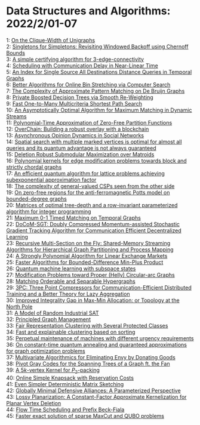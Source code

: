 # Data Structures and Algorithms: 2022/2/01-07  
1: [On the Clique-Width of Unigraphs](https://doi.org/10.48550/arXiv.1905.12461)  
2: [Singletons for Simpletons: Revisiting Windowed Backoff using Chernoff  Bounds](https://doi.org/10.48550/arXiv.1908.10388)  
3: [A simple certifying algorithm for 3-edge-connectivity](https://doi.org/10.48550/arXiv.2002.04727)  
4: [Scheduling with Communication Delay in Near-Linear Time](https://doi.org/10.48550/arXiv.2108.02770)  
5: [An Index for Single Source All Destinations Distance Queries in Temporal  Graphs](https://doi.org/10.48550/arXiv.2111.10095)  
6: [Better Algorithms for Online Bin Stretching via Computer Search](https://doi.org/10.48550/arXiv.2201.12393)  
7: [The Complexity of Approximate Pattern Matching on De Bruijn Graphs](https://doi.org/10.48550/arXiv.2201.12454)  
8: [Private Boosted Decision Trees via Smooth Re-Weighting](https://doi.org/10.48550/arXiv.2201.12648)  
9: [Fast One-to-Many Multicriteria Shortest Path Search](https://doi.org/10.48550/arXiv.2201.12684)  
10: [An Asymptotically Optimal Algorithm for Maximum Matching in Dynamic  Streams](https://doi.org/10.48550/arXiv.2201.12710)  
11: [Polynomial-Time Approximation of Zero-Free Partition Functions](https://doi.org/10.48550/arXiv.2201.12772)  
12: [OverChain: Building a robust overlay with a blockchain](https://doi.org/10.48550/arXiv.2201.12809)  
13: [Asynchronous Opinion Dynamics in Social Networks](https://doi.org/10.48550/arXiv.2201.12923)  
14: [Spatial search with multiple marked vertices is optimal for almost all  queries and its quantum advantage is not always guaranteed](https://doi.org/10.48550/arXiv.2201.12937)  
15: [Deletion Robust Submodular Maximization over Matroids](https://doi.org/10.48550/arXiv.2201.13128)  
16: [Polynomial kernels for edge modification problems towards block and  strictly chordal graphs](https://doi.org/10.48550/arXiv.2201.13140)  
17: [An efficient quantum algorithm for lattice problems achieving  subexponential approximation factor](https://doi.org/10.48550/arXiv.2201.13450)  
18: [The complexity of general-valued CSPs seen from the other side](https://doi.org/10.48550/arXiv.1710.03148)  
19: [On zero-free regions for the anti-ferromagnetic Potts model on  bounded-degree graphs](https://doi.org/10.48550/arXiv.1812.07532)  
20: [Matrices of optimal tree-depth and a row-invariant parameterized  algorithm for integer programming](https://doi.org/10.48550/arXiv.1907.06688)  
21: [Maximum 0-1 Timed Matching on Temporal Graphs](https://doi.org/10.48550/arXiv.2012.08909)  
22: [DoCoM-SGT: Doubly Compressed Momentum-assisted Stochastic Gradient  Tracking Algorithm for Communication Efficient Decentralized Learning](https://doi.org/10.48550/arXiv.2202.00255)  
23: [Recursive Multi-Section on the Fly: Shared-Memory Streaming Algorithms  for Hierarchical Graph Partitioning and Process Mapping](https://doi.org/10.48550/arXiv.2202.00394)  
24: [A Strongly Polynomial Algorithm for Linear Exchange Markets](https://doi.org/10.48550/arXiv.1809.06266)  
25: [Faster Algorithms for Bounded-Difference Min-Plus Product](https://doi.org/10.48550/arXiv.2110.08782)  
26: [Quantum machine learning with subspace states](https://doi.org/10.48550/arXiv.2202.00054)  
27: [Modification Problems toward Proper (Helly) Circular-arc Graphs](https://doi.org/10.48550/arXiv.2202.00854)  
28: [Matching Orderable and Separable Hypergraphs](https://doi.org/10.48550/arXiv.2202.00902)  
29: [3PC: Three Point Compressors for Communication-Efficient Distributed  Training and a Better Theory for Lazy Aggregation](https://doi.org/10.48550/arXiv.2202.00998)  
30: [Improved Integrality Gap in Max-Min Allocation: or Topology at the North  Pole](https://doi.org/10.48550/arXiv.2202.01143)  
31: [A Model of Random Industrial SAT](https://doi.org/10.48550/arXiv.1908.00089)  
32: [Principled Graph Management](https://doi.org/10.48550/arXiv.2202.01274)  
33: [Fair Representation Clustering with Several Protected Classes](https://doi.org/10.48550/arXiv.2202.01391)  
34: [Fast and explainable clustering based on sorting](https://doi.org/10.48550/arXiv.2202.01456)  
35: [Perpetual maintenance of machines with different urgency requirements](https://doi.org/10.48550/arXiv.2202.01567)  
36: [On constant-time quantum annealing and guaranteed approximations for  graph optimization problems](https://doi.org/10.48550/arXiv.2202.01636)  
37: [Multivariate Algorithmics for Eliminating Envy by Donating Goods](https://doi.org/10.48550/arXiv.2202.01716)  
38: [Pivot Gray Codes for the Spanning Trees of a Graph ft. the Fan](https://doi.org/10.48550/arXiv.2202.01746)  
39: [A $5k$-vertex Kernel for $P_2$-packing](https://doi.org/10.48550/arXiv.1804.02801)  
40: [Online Simple Knapsack with Reservation Costs](https://doi.org/10.48550/arXiv.2009.14043)  
41: [Even Simpler Deterministic Matrix Sketching](https://doi.org/10.48550/arXiv.2202.01780)  
42: [Globally Minimal Defensive Alliances: A Parameterized Perspective](https://doi.org/10.48550/arXiv.2202.02010)  
43: [Lossy Planarization: A Constant-Factor Approximate Kernelization for  Planar Vertex Deletion](https://doi.org/10.48550/arXiv.2202.02174)  
44: [Flow Time Scheduling and Prefix Beck-Fiala](https://doi.org/10.48550/arXiv.2202.02217)  
45: [Faster exact solution of sparse MaxCut and QUBO problems](https://doi.org/10.48550/arXiv.2202.02305)  